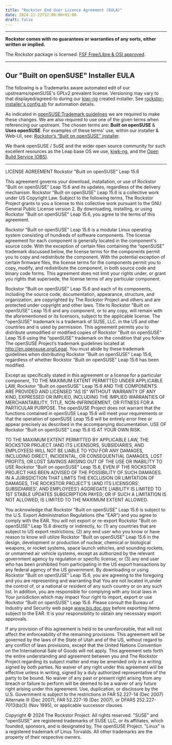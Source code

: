 ```yaml
---
title: "Rockstor End User Licence Agreement (EULA)"
date: 2024-11-22T12:00:00+01:00
draft: false
---
```


---
**Rockstor comes with no guarantees or warranties of any sorts, either written or implied.**

The Rockstor package is licensed:
[FSF Free/Libre & OSI approved](https://rockstor.com/docs/interface/system/update_channels.html#rockstor-license).

---
## Our "Built on openSUSE" Installer EULA
The following is a Trademarks aware automated edit of our upstreams/openSUSE's GPLv2 prevalent license.
Versioning may vary to that displayed/agreed-to during our [kiwi-ng](https://github.com/OSInside/kiwi) created installer.
See [rockstor-installer's config.sh](https://github.com/rockstor/rockstor-installer/blob/master/config.sh) for automation details.

As indicated in [openSUSE:Trademark guidelines](https://en.opensuse.org/openSUSE:Trademark_guidelines) we are required to make these changes.
We are also required to use one of the given terms when referencing our upstream.
The chosen terms are: **Built on openSUSE** & **Uses openSUSE**.
For examples of these terms' use, within our installer & Web-UI, see: [Rockstor’s “Built on openSUSE” installer](https://rockstor.com/docs/installation/installer-howto.html).

We thank openSUSE / SuSE and the wider open source community for such excellent resources as the Leap base OS we use, [kiwk-ng](https://github.com/OSInside/kiwi), and the [Open Build Service (OBS)](https://build.opensuse.org/).

---

LICENSE AGREEMENT
Rockstor "Built on openSUSE" Leap 15.6

This agreement governs your download, installation, or use
of Rockstor "Built on openSUSE" Leap 15.6 and its updates, regardless of the delivery
mechanism. Rockstor "Built on openSUSE" Leap 15.6 is a collective work under US Copyright
Law. Subject to the following terms, The Rockstor Project grants to
you a license to this collective work pursuant to the GNU General
Public License version 2. By downloading, installing, or using
Rockstor "Built on openSUSE" Leap 15.6, you agree to the terms of this agreement.

Rockstor "Built on openSUSE" Leap 15.6 is a modular Linux operating system consisting of
hundreds of software components. The license agreement for each
component is generally located in the component's source code. With
the exception of certain files containing the “openSUSE”
trademark discussed below, the license terms for the components
permit you to copy and redistribute the component. With the
potential exception of certain firmware files, the license terms
for the components permit you to copy, modify, and redistribute the
component, in both source code and binary code forms. This agreement
does not limit your rights under, or grant you rights that supersede,
the license terms of any particular component.

Rockstor "Built on openSUSE" Leap 15.6 and each of its components, including the source
code, documentation, appearance, structure, and organization, are
copyrighted by The Rockstor Project and others and are protected under
copyright and other laws. Title to Rockstor "Built on openSUSE" Leap 15.6 and any
component, or to any copy, will remain with the aforementioned or its
licensors, subject to the applicable license. The "openSUSE" trademark
is a trademark of SUSE, LLC. in the US and other countries and is
used by permission. This agreement permits you to distribute
unmodified or modified copies of Rockstor "Built on openSUSE" Leap 15.6 using the
“openSUSE” trademark on the condition that you follow The openSUSE
Project’s trademark guidelines located at
http://en.opensuse.org/Legal. You must abide by these trademark
guidelines when distributing Rockstor "Built on openSUSE" Leap 15.6, regardless of whether
Rockstor "Built on openSUSE" Leap 15.6 has been modified.

Except as specifically stated in this agreement or a license for
a particular component, TO THE MAXIMUM EXTENT PERMITTED UNDER
APPLICABLE LAW, Rockstor "Built on openSUSE" Leap 15.6 AND THE COMPONENTS ARE PROVIDED
AND LICENSED "AS IS" WITHOUT WARRANTY OF ANY KIND, EXPRESSED OR
IMPLIED, INCLUDING THE IMPLIED WARRANTIES OF MERCHANTABILITY, TITLE,
NON-INFRINGEMENT, OR FITNESS FOR A PARTICULAR PURPOSE. The openSUSE
Project does not warrant that the functions contained in openSUSE
Leap 15.6 will meet your requirements or that the operation of openSUSE
Leap 15.6 will be entirely error free or appear precisely as described
in the accompanying documentation. USE OF Rockstor "Built on openSUSE" Leap 15.6 IS AT YOUR
OWN RISK.

TO THE MAXIMUM EXTENT PERMITTED BY APPLICABLE LAW, THE ROCKSTOR
PROJECT (AND ITS LICENSORS, SUBSIDIARIES, AND EMPLOYEES) WILL NOT
BE LIABLE TO YOU FOR ANY DAMAGES, INCLUDING DIRECT, INCIDENTAL,
OR CONSEQUENTIAL DAMAGES, LOST PROFITS, OR LOST SAVINGS ARISING OUT
OF THE USE OR INABILITY TO USE Rockstor "Built on openSUSE" Leap 15.6, EVEN IF THE ROCKSTOR
PROJECT HAS BEEN ADVISED OF THE POSSIBILITY OF SUCH DAMAGES.  IN A
JURISDICTION THAT LIMITS THE EXCLUSION OR LIMITATION OF DAMAGES,
THE ROCKSTOR PROJECT’S (AND ITS LICENSORS’, SUBSIDIARIES’, AND
EMPLOYEES’) AGGREGATE LIABILITY IS LIMITED TO 1ST STABLE UPDATES SUBSCRIPTION PAYED, OR IF SUCH A
LIMITATION IS NOT ALLOWED, IS LIMITED TO THE MAXIMUM EXTENT ALLOWED.

You acknowledge that Rockstor "Built on openSUSE" Leap 15.6 is subject to the U.S. Export
Administration Regulations (the “EAR”) and you agree to comply with the
EAR.  You will not export or re-export Rockstor "Built on openSUSE" Leap 15.6 directly or
indirectly, to: (1) any countries that are subject to US export
restrictions; (2) any end user who you know or have reason to know will
utilize Rockstor "Built on openSUSE" Leap 15.6 in the design, development or production of
nuclear, chemical or biological weapons, or rocket systems, space launch
vehicles, and sounding rockets, or unmanned air vehicle systems, except
as authorized by the relevant government agency by regulation or specific
license; or (3) any end user who has been prohibited from participating in
the US export transactions by any federal agency of the US government. By
downloading or using Rockstor "Built on openSUSE" Leap 15.6, you are agreeing to the foregoing
and you are representing and warranting that You are not located in,under
the control of, or a national or resident of any such country or on any
such list. In addition, you are responsible for complying with any local laws
in Your jurisdiction which may impact Your right to import, export or use
Rockstor "Built on openSUSE" Leap 15.6.  Please consult the Bureau of Industry and Security web
page www.bis.doc.gov before exporting items subject to the EAR. It is your
responsibility to obtain any necessary export approvals.

If any provision of this agreement is held to be unenforceable, that
will not affect the enforceability of the remaining provisions. This
agreement will be governed by the laws of the State of Utah and
of the US, without regard to any conflict of laws provisions,
except that the United Nations Convention on the International
Sale of Goods will not apply. This agreement sets forth the entire
understanding and agreement between you and The Rockstor Project
regarding its subject matter and may be amended only in a writing
signed by both parties. No waiver of any right under this agreement
will be effective unless in writing, signed by a duly authorized
representative of the party to be bound. No waiver of any past or
present right arising from any breach or failure to perform will
be deemed to be a waiver of any future right arising under this
agreement. Use, duplication, or disclosure by the U.S. Government
is subject to the restrictions in FAR 52.227-14 (Dec 2007)
Alternate III (Dec 2007), FAR  52.227-19 (Dec 2007), or DFARS
252.227-7013(b)(3) (Nov 1995), or applicable successor clauses.

Copyright © 2024 The Rockstor Project. All rights
reserved. "SUSE" and "openSUSE" are registered trademarks of SUSE LLC,
or its affiliates, which founded, sponsors, and is designated by, The openSUSE
Project. "Linux" is a registered trademark of Linus Torvalds. All
other trademarks are the property of their respective owners.